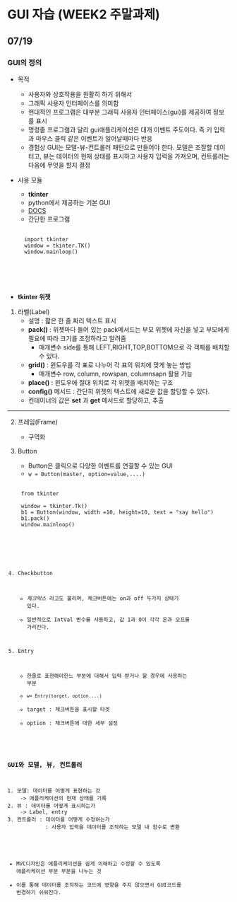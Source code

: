# GUI 자습 (WEEK2 주말과제)

## 07/19

### GUI의 정의
* 목적
    - 사용자와 상호작용을 원활히 하기 위해서
    - 그래픽 사용자 인터페이스를 의미함
    - 현대적인 프로그램은 대부분 그래픽 사용자 인터페이스(gui)를 제공하여 정보를 표시
    - 명령줄 프로그램과 달리 gui애플리케이션은 대개 이벤트 주도이다. 즉 키 입력과 마우스 클릭 같은 이벤트가 일어날때마다 반응
    - 경험상 GUI는 모델-뷰-컨트롤러 패턴으로 만들어야 한다. 모델은 조잘할 데이터고, 뷰는 데이터의 현재 상태를 표시하고 사용자 입력을 가져오며, 컨트롤러는 다음에 무엇을 할지 결정
    
* 사용 모듈
    - __tkinter__ 
    - python에서 제공하는 기본 GUI
    - [DOCS](https://docs.python.org/ko/3/library/tkinter.html)   
    - 간단한 프로그램
    <pre>
    <code>
    import tkinter
    window = tkinter.TK()
    window.mainloop()
    </pre>
    </code>

* __tkinter 위젯__
1. 라벨(Label)
    - 설명 : 짧은 한 줄 짜리 텍스트 표시
    - __pack()__ : 위젯마다 들어 있는 pack메서드는 부모 위젯에 자신을 넣고 부모에게 필요에 따라 크기를 조정하라고 알려줌
        - 매개변수 side를 통해 LEFT,RIGHT,TOP,BOTTOM으로 각 객체를 배치할 수 있다.
    - __grid()__ : 윈도우를 각 표로 나누어 각 표의 위치에 맞게 놓는 방법
        - 매개변수 row, column, rowspan, columnsapn 활용 가능
    - __place()__ : 윈도우에 절대 위치로 각 위젯을 배치하는 구조
    - __config()__ 메서드 : 간단히 위젯의 텍스트에 새로운 값을 할당할 수 있다.
    - 컨테이너의 값은 __set__ 과 __get__ 메서드로 할당하고, 추출
***
2. 프레임(Frame)
    - 구역화


3. Button
    - Button은 클릭으로 다양한 이벤트를 연결할 수 있는 GUI
    - ```w = Button(master, option=value,....)```
    <pre>
    <code>
    from tkinter

    window = tkinter.Tk()
    b1 = Button(window, width =10, height=10, text = "say hello")
    b1.pack()
    window.mainloop()
    </pre>
    </come>

4. Checkbutton
    - *체크박스* 라고도 불리며, 체크버튼에는 on과 off 두가지 상태가 있다.  
    - 일반적으로 IntVal 변수를 사용하고, 값 1과 0이 각각 온과 오프를 가리킨다.

5. Entry
    - 한줄로 표현해야한느 부분에 대해서 입력 받거나 할 경우에 사용하는 부분
    - ```w= Entry(target, option....)```
    - target : 체크버튼을 표시할 타겟
    - option : 체크버튼에 대한 세부 설정

### GUI와 모델, 뷰, 컨트롤러
<pre>
1. 모델: 데이터를 어떻게 표현하는 것
    -> 애플리케이션의 현재 상태를 기록
2. 뷰 : 데이터를 어떻게 표시하는가
    -> Label, entry
3. 컨트롤러 : 데이터를 어떻게 수정하는가
            : 사용자 입력을 데이터를 조작하는 모델 내 함수로 변환 
</pre>

- MVC디자인은 애플리케이션을 쉽게 이해하고 수정할 수 있도록 애플리케이션 부분 부분을 나누는 것
- 이를 통해 데이터를 조작하는 코드에 영향을 주지 않으면서 GUI코드를 변경하기 쉬워진다.
 
